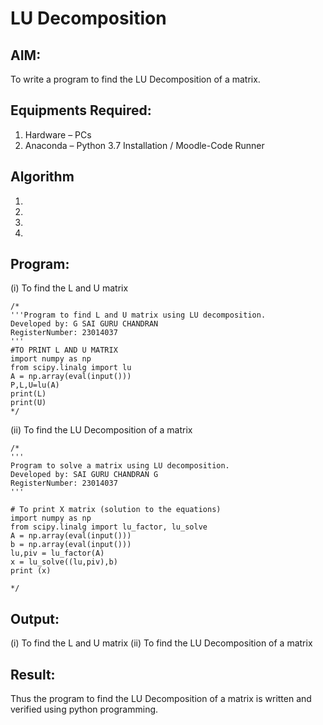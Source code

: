 # LU Decomposition 

## AIM:
To write a program to find the LU Decomposition of a matrix.

## Equipments Required:
1. Hardware – PCs
2. Anaconda – Python 3.7 Installation / Moodle-Code Runner

## Algorithm
1. 
2. 
3. 
4. 

## Program:
(i) To find the L and U matrix
```
/*
'''Program to find L and U matrix using LU decomposition.
Developed by: G SAI GURU CHANDRAN
RegisterNumber: 23014037
'''
#TO PRINT L AND U MATRIX
import numpy as np
from scipy.linalg import lu
A = np.array(eval(input()))
P,L,U=lu(A)
print(L)
print(U) 
*/
```
(ii) To find the LU Decomposition of a matrix
```
/*
'''
Program to solve a matrix using LU decomposition.
Developed by: SAI GURU CHANDRAN G
RegisterNumber: 23014037
'''

# To print X matrix (solution to the equations)
import numpy as np
from scipy.linalg import lu_factor, lu_solve
A = np.array(eval(input()))
b = np.array(eval(input()))
lu,piv = lu_factor(A)
x = lu_solve((lu,piv),b)
print (x)

*/
```

## Output:
(i) To find the L and U matrix
(ii) To find the LU Decomposition of a matrix


## Result:
Thus the program to find the LU Decomposition of a matrix is written and verified using python programming.


